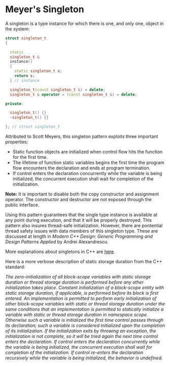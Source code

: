 # Meyer's Singleton

A singleton is a type instance for which there is one, and only one,
object in the system:

```cpp
struct singleton_t
{

  static
  singleton_t &
  instance()
  {
    static singleton_t s;
    return s;
  } // instance

  singleton_t(const singleton_t &) = delete;
  singleton_t & operator = (const singleton_t &) = delete;

private:

  singleton_t() {}
  ~singleton_t() {}

}; // struct singleton_t
```

Attributed to Scott Meyers, this singleton pattern exploits three
important properties:

* Static function objects are initialized when control flow hits the
  function for the first time.
* The lifetime of function static variables begins the first time the
  program flow encounters the declaration and ends at program
  termination.
* If control enters the declaration concurrently while the variable is
  being initialized, the concurrent execution shall wait for completion
  of the initialization.

**Note:** It is important to disable both the copy constructor and
assignment operator. The constructor and destructor are not exposed
through the public interface.

Using this pattern guarantees that the single type instance is available
at any point during execution, and that it will be properly destroyed.
This pattern also insures thread-safe initialization. However, there are
pontential thread safety issues with data members of this singleton type.
These are discussed at length in *Modern C++ Design: Generic Programming
and Design Patterns Applied* by Andrei Alexandrescu.

More explanations about singletons in C++ are
[here](http://stackoverflow.com/questions/1008019/c-singleton-design-pattern).

Here is a more verbose description of static storage duration from the
C++ standard:

*The zero-initialization of all block-scope variables with static storage
duration or thread storage duration is performed before any other
initialization takes place. Constant initialization of a block-scope
entity with static storage duration, if applicable, is performed before
its block is first entered. An implementation is permitted to perform
early initialization of other block-scope variables with static or
thread storage duration under the same conditions that an implementation
is permitted to statically initialize a variable with static or thread
storage duration in namespace scope. Otherwise such a variable is
initialized the first time control passes through its declaration; such
a variable is considered initialized upon the completion of its
initialization. If the initialization exits by throwing an exception,
the initialization is not complete, so it will be tried again the next
time control enters the declaration. If control enters the declaration
concurrently while the variable is being initialized, the concurrent
execution shall wait for completion of the initialization. If control
re-enters the declaration recursively while the variable is being
initialized, the behavior is undefined.*

<!-- vim: set tabstop=2 shiftwidth=2 expandtab fo=cqt tw=72 : -->
